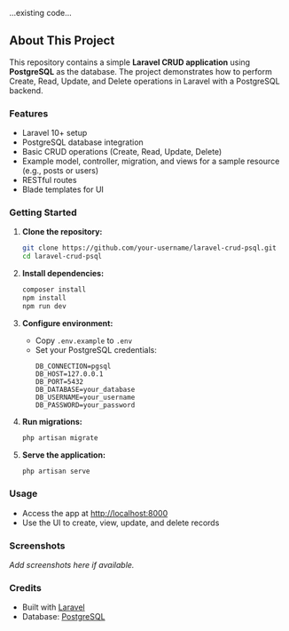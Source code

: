 ...existing code...

## About This Project

This repository contains a simple **Laravel CRUD application** using **PostgreSQL** as the database. The project demonstrates how to perform Create, Read, Update, and Delete operations in Laravel with a PostgreSQL backend.

### Features

- Laravel 10+ setup
- PostgreSQL database integration
- Basic CRUD operations (Create, Read, Update, Delete)
- Example model, controller, migration, and views for a sample resource (e.g., posts or users)
- RESTful routes
- Blade templates for UI

### Getting Started

1. **Clone the repository:**
   ```sh
   git clone https://github.com/your-username/laravel-crud-psql.git
   cd laravel-crud-psql
   ```

2. **Install dependencies:**
   ```sh
   composer install
   npm install
   npm run dev
   ```

3. **Configure environment:**
   - Copy `.env.example` to `.env`
   - Set your PostgreSQL credentials:
     ```
     DB_CONNECTION=pgsql
     DB_HOST=127.0.0.1
     DB_PORT=5432
     DB_DATABASE=your_database
     DB_USERNAME=your_username
     DB_PASSWORD=your_password
     ```

4. **Run migrations:**
   ```sh
   php artisan migrate
   ```

5. **Serve the application:**
   ```sh
   php artisan serve
   ```

### Usage

- Access the app at [http://localhost:8000](http://localhost:8000)
- Use the UI to create, view, update, and delete records

### Screenshots

_Add screenshots here if available._

### Credits

- Built with [Laravel](https://laravel.com/)
- Database: [PostgreSQL](https://www.postgresql.org/)
